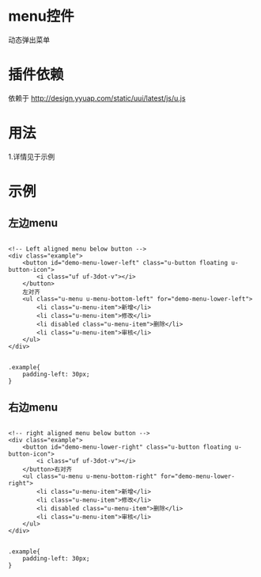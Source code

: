 # menu控件

动态弹出菜单

# 插件依赖

依赖于 http://design.yyuap.com/static/uui/latest/js/u.js

# 用法

1.详情见于示例

# 示例







## 左边menu
<div class="examples-code"><pre><code>
&lt;!-- Left aligned menu below button -->
&lt;div class="example">
	&lt;button id="demo-menu-lower-left" class="u-button floating u-button-icon">
	    &lt;i class="uf uf-3dot-v">&lt;/i>
	&lt;/button>
	左对齐
	&lt;ul class="u-menu u-menu-bottom-left" for="demo-menu-lower-left">
	    &lt;li class="u-menu-item">新增&lt;/li>
	    &lt;li class="u-menu-item">修改&lt;/li>
	    &lt;li disabled class="u-menu-item">删除&lt;/li>
	    &lt;li class="u-menu-item">审核&lt;/li>
	&lt;/ul>
&lt;/div></code></pre>
</div>

<div class="examples-code"><pre><code>
.example{
	padding-left: 30px;
}</code></pre>
</div>




## 右边menu
<div class="examples-code"><pre><code>
&lt;!-- right aligned menu below button -->
&lt;div class="example">
	&lt;button id="demo-menu-lower-right" class="u-button floating u-button-icon">
	    &lt;i class="uf uf-3dot-v">&lt;/i>
	&lt;/button>右对齐
	&lt;ul class="u-menu u-menu-bottom-right" for="demo-menu-lower-right">
	    &lt;li class="u-menu-item">新增&lt;/li>
	    &lt;li class="u-menu-item">修改&lt;/li>
	    &lt;li disabled class="u-menu-item">删除&lt;/li>
	    &lt;li class="u-menu-item">审核&lt;/li>
	&lt;/ul>
&lt;/div></code></pre>
</div>

<div class="examples-code"><pre><code>
.example{
	padding-left: 30px;
}</code></pre>
</div>


